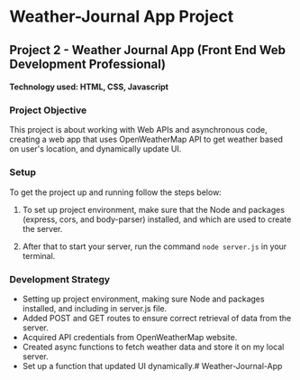 # Weather-Journal App Project

## Project 2 - Weather Journal App (Front End Web Development Professional)
#### Technology used: HTML, CSS, Javascript

### Project Objective

This project is about working with Web APIs and asynchronous code, creating a web app that uses OpenWeatherMap API to get weather based on user's location, and dynamically update UI.
 	
### Setup
To get the project up and running follow the steps below:

1. To set up project environment, make sure that the Node and packages (express, cors, and body-parser) installed, and which are used to create the server.

2. After that to start your server, run the command `node server.js` in your terminal.

### Development Strategy

* Setting up project environment, making sure Node and packages installed, and including in server.js file.
* Added POST and GET routes to ensure correct retrieval of data from the server.
* Acquired API credentials from OpenWeatherMap website.
* Created async functions to fetch weather data and store it on my local server.
* Set up a function that updated UI dynamically.# Weather-Journal-App
